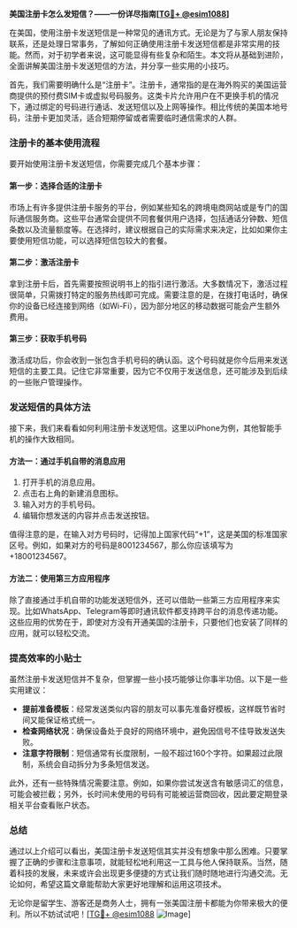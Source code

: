 **美国注册卡怎么发短信？——一份详尽指南[[TG💪+ @esim1088](https://t.me/s/esim1088)]**

在美国，使用注册卡发送短信是一种常见的通讯方式。无论是为了与家人朋友保持联系，还是处理日常事务，了解如何正确使用注册卡发送短信都是非常实用的技能。然而，对于初学者来说，这可能显得有些复杂和陌生。本文将从基础到进阶，全面讲解美国注册卡发送短信的方法，并分享一些实用的小技巧。

首先，我们需要明确什么是“注册卡”。注册卡，通常指的是在海外购买的美国运营商提供的预付费SIM卡或虚拟号码服务。这类卡片允许用户在不更换手机的情况下，通过绑定的号码进行通话、发送短信以及上网等操作。相比传统的美国本地号码，注册卡更加灵活，适合短期停留或者需要临时通信需求的人群。

### 注册卡的基本使用流程

要开始使用注册卡发送短信，你需要完成几个基本步骤：

#### 第一步：选择合适的注册卡

市场上有许多提供注册卡服务的平台，例如某些知名的跨境电商网站或是专门的国际通信服务商。这些平台通常会提供不同套餐供用户选择，包括通话分钟数、短信条数以及流量额度等。在选择时，建议根据自己的实际需求来决定，比如如果你主要使用短信功能，可以选择短信包较大的套餐。

#### 第二步：激活注册卡

拿到注册卡后，首先需要按照说明书上的指引进行激活。大多数情况下，激活过程很简单，只需拨打特定的服务热线即可完成。需要注意的是，在拨打电话时，确保你的设备已经连接到网络（如Wi-Fi），因为部分地区的移动数据可能会产生额外费用。

#### 第三步：获取手机号码

激活成功后，你会收到一张包含手机号码的确认函。这个号码就是你今后用来发送短信的主要工具。记住它非常重要，因为它不仅用于发送信息，还可能涉及到后续的一些账户管理操作。

### 发送短信的具体方法

接下来，我们来看看如何利用注册卡发送短信。这里以iPhone为例，其他智能手机的操作大致相同。

#### 方法一：通过手机自带的消息应用

1. 打开手机的消息应用。
2. 点击右上角的新建消息图标。
3. 输入对方的手机号码。
4. 编辑你想发送的内容并点击发送按钮。

值得注意的是，在输入对方号码时，记得加上国家代码“+1”，这是美国的标准国家区号。例如，如果对方的号码是8001234567，那么你应该填写为+18001234567。

#### 方法二：使用第三方应用程序

除了直接通过手机自带的功能发送短信外，还可以借助一些第三方应用程序来实现。比如WhatsApp、Telegram等即时通讯软件都支持跨平台的消息传递功能。这些应用的优势在于，即使对方没有开通美国的注册卡，只要他们也安装了同样的应用，就可以轻松交流。

### 提高效率的小贴士

虽然注册卡发送短信并不复杂，但掌握一些小技巧能够让你事半功倍。以下是一些实用建议：

- **提前准备模板**：经常发送类似内容的朋友可以事先准备好模板，这样既节省时间又能保证格式统一。
- **检查网络状况**：确保设备处于良好的网络环境中，避免因信号不佳导致发送失败。
- **注意字符限制**：短信通常有长度限制，一般不超过160个字符。如果超过此限制，系统会自动拆分为多条短信发送。

此外，还有一些特殊情况需要注意。例如，如果你尝试发送含有敏感词汇的信息，可能会被拦截；另外，长时间未使用的号码有可能被运营商回收，因此要定期登录相关平台查看账户状态。

### 总结

通过以上介绍可以看出，美国注册卡发送短信其实并没有想象中那么困难。只要掌握了正确的步骤和注意事项，就能轻松地利用这一工具与他人保持联系。当然，随着科技的发展，未来或许会出现更多便捷的方式让我们随时随地进行沟通交流。无论如何，希望这篇文章能帮助大家更好地理解和运用这项技术。

无论你是留学生、游客还是商务人士，拥有一张美国注册卡都能为你带来极大的便利。所以不妨试试吧！[[TG💪+ @esim1088](https://t.me/s/esim1088) ![Image](https://i.postimg.cc/4NQfJmqS/Snipaste-2025-05-13-00-14-12.png)]